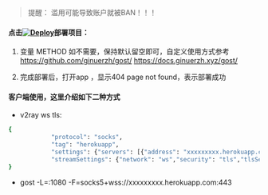 > 提醒： 滥用可能导致账户就被BAN！！！  
  
#### 点击[![Deploy](https://www.herokucdn.com/deploy/button.png)](https://heroku.com/deploy)部署项目：  
  
1. 变量 METHOD 如不需要，保持默认留空即可，自定义使用方式参考 https://github.com/ginuerzh/gost/ https://docs.ginuerzh.xyz/gost/  
  
2. 完成部署后，打开app ，显示404 page not found，表示部署成功  
  
#### 客户端使用，这里介绍如下二种方式
  
* v2ray ws tls: 
```bash
{
            "protocol": "socks",
            "tag": "herokuapp",
            "settings": {"servers": [{"address": "xxxxxxxxx.herokuapp.com": 443}]},
            "streamSettings": {"network": "ws","security": "tls","tlsSettings": {"allowInsecure": false,"serverName": "xxxxxxxxx.herokuapp.com"},"wsSettings": {"path": "/ws","headers": {"Host": "xxxxxxxxx.herokuapp.com"}}}
}
```
  
* gost -L=:1080 -F=socks5+wss://xxxxxxxxx.herokuapp.com:443
